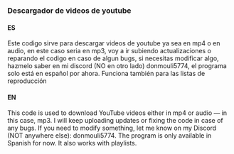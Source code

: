 <h3>Descargador de videos de youtube</h3>

<h4>ES</h4>
Este codigo sirve para descargar videos de youtube ya sea en mp4 o en audio, en este caso seria en mp3, voy a ir subiendo actualizaciones o reparando el codigo en caso de algun bugs, si necesitas modificar algo, hazmelo saber en mi discord (NO en otro lado) donmouli5774, el programa solo está en español por ahora. Funciona también para las listas de reproducción

<h4>EN</h4>
This code is used to download YouTube videos either in mp4 or audio — in this case, mp3. I will keep uploading updates or fixing the code in case of any bugs. If you need to modify something, let me know on my Discord (NOT anywhere else): donmouli5774. The program is only available in Spanish for now. It also works with playlists.
